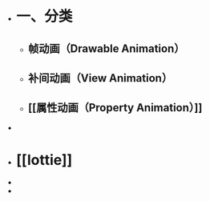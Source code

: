 - # 一、分类
	- ## 帧动画（Drawable Animation）
	- ## 补间动画（View Animation）
	- ## [[属性动画（Property Animation）]]
-
- # [[lottie]]
-
-